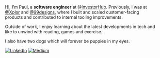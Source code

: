 
Hi, I'm Paul, a **software engineer** at [@InvestorHub](https://github.com/FreshXYZ). Previously, I was at [@Xplor](https://github.com/xplor) and [@99designs](https://github.com/99designs), where I built and scaled customer-facing products and contributed to internal tooling improvements.

Outside of work, I enjoy learning about the latest developments in tech and like to unwind with reading, games and exercise. 

I also have two dogs which will forever be puppies in my eyes.

[<img alt="LinkedIn" src="https://img.shields.io/badge/LinkedIn-%230E76A8.svg?&style=for-the-badge&logo=LinkedIn&logoColor=white" />](https://linkedin.com/in/plle)
[<img alt="Medium" src="https://img.shields.io/badge/Medium-%23000000.svg?&style=for-the-badge&logo=Medium&logoColor=white" />](https://medium.com/@paulzer01)


<!--- [<img alt="X" src="https://img.shields.io/badge/Twitter-1DA1F2?style=for-the-badge&logo=twitter&logoColor=white" />](https://x.com/ispaulle) -->
